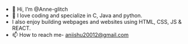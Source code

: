 - 👋 Hi, I’m @Anne-glitch
- 👀 I love coding and specialize in C, Java and python.
- I also enjoy building webpages and websites using HTML, CSS, JS & REACT.
- 📫 How to reach me- aniishu20012@gmail.com


<!---
Anne-glitch/Anne-glitch is a ✨ special ✨ repository because its `README.md` (this file) appears on your GitHub profile.
You can click the Preview link to take a look at your changes.
--->
